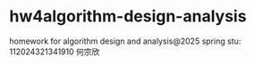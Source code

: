 # hw4algorithm-design-analysis
homework for algorithm design and analysis@2025 spring
stu: 112024321341910 何宗欣
